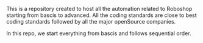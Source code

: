 This is a repository created to host all the automation related to Roboshop starting from bascis to advanced. All the coding standards are close to best coding standards followed by all the major openSource companies.

In this repo, we start everything from bascis and follows sequential order.